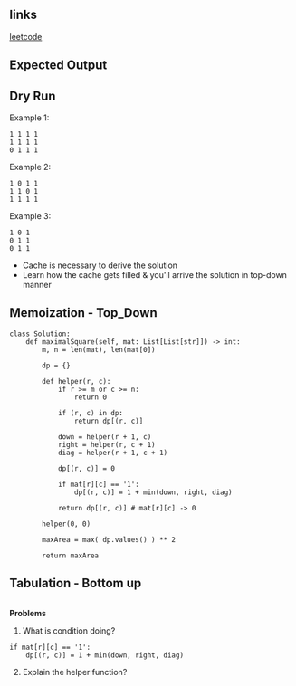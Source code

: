 ## links
[leetcode](https://leetcode.com/problems/maximal-square/description/)

## Expected Output

## Dry Run

Example 1:
```
1 1 1 1
1 1 1 1
0 1 1 1

```

Example 2:
```
1 0 1 1
1 1 0 1
1 1 1 1

```

Example 3:
```
1 0 1
0 1 1
0 1 1
```


- Cache is necessary to derive the solution
- Learn how the cache gets filled & you'll arrive the solution in top-down manner

## Memoization - Top_Down

```
class Solution:
    def maximalSquare(self, mat: List[List[str]]) -> int:
        m, n = len(mat), len(mat[0])

        dp = {}

        def helper(r, c):
            if r >= m or c >= n:
                return 0
            
            if (r, c) in dp:
                return dp[(r, c)]
            
            down = helper(r + 1, c)
            right = helper(r, c + 1)
            diag = helper(r + 1, c + 1)

            dp[(r, c)] = 0

            if mat[r][c] == '1':
                dp[(r, c)] = 1 + min(down, right, diag)

            return dp[(r, c)] # mat[r][c] -> 0
        
        helper(0, 0)
        
        maxArea = max( dp.values() ) ** 2

        return maxArea
```

## Tabulation - Bottom up

```

```


**Problems**
1. What is condition doing? 
```
if mat[r][c] == '1':
    dp[(r, c)] = 1 + min(down, right, diag)
```

2. Explain the helper function?

